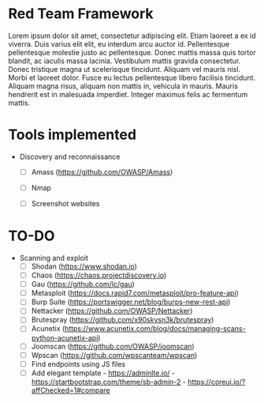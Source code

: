 # Red Team Framework

Lorem ipsum dolor sit amet, consectetur adipiscing elit. Etiam laoreet a ex id viverra. Duis varius elit elit, eu interdum arcu auctor id. Pellentesque pellentesque molestie justo ac pellentesque. Donec mattis massa quis tortor blandit, ac iaculis massa lacinia. Vestibulum mattis gravida consectetur. Donec tristique magna ut scelerisque tincidunt. Aliquam vel mauris nisl. Morbi et laoreet dolor. Fusce eu lectus pellentesque libero facilisis tincidunt. Aliquam magna risus, aliquam non mattis in, vehicula in mauris. Mauris hendrerit est in malesuada imperdiet. Integer maximus felis ac fermentum mattis.

# Tools implemented

- Discovery and reconnaissance
  - [ ] Amass (https://github.com/OWASP/Amass)

  - [ ] Nmap
  - [ ] Screenshot websites

# TO-DO

- Scanning and exploit
  - [ ] Shodan (https://www.shodan.io)
  - [ ] Chaos (https://chaos.projectdiscovery.io)
  - [ ] Gau (https://github.com/lc/gau)
  - [ ] Metasploit (https://docs.rapid7.com/metasploit/pro-feature-api)
  - [ ] Burp Suite (https://portswigger.net/blog/burps-new-rest-api)
  - [ ] Nettacker (https://github.com/OWASP/Nettacker)
  - [ ] Brutespray (https://github.com/x90skysn3k/brutespray)
  - [ ] Acunetix (https://www.acunetix.com/blog/docs/managing-scans-python-acunetix-api)
  - [ ] Joomscan (https://github.com/OWASP/joomscan)
  - [ ] Wpscan (https://github.com/wpscanteam/wpscan)
  - [ ] Find endpoints using JS files
  - [ ] Add elegant template
        - https://adminlte.io/
        - https://startbootstrap.com/theme/sb-admin-2
        - https://coreui.io/?affChecked=1#compare
